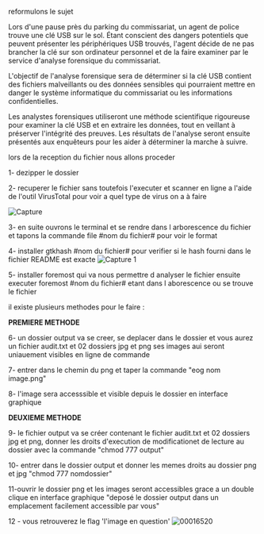 reformulons le sujet 

Lors d'une pause près du parking du commissariat, un agent de police trouve une clé USB sur le sol. Étant conscient des dangers potentiels que peuvent présenter les périphériques USB trouvés, l'agent décide de ne pas brancher la clé sur son ordinateur personnel et de la faire examiner par le service d'analyse forensique du commissariat.

L'objectif de l'analyse forensique sera de déterminer si la clé USB contient des fichiers malveillants ou des données sensibles qui pourraient mettre en danger le système informatique du commissariat ou les informations confidentielles.

Les analystes forensiques utiliseront une méthode scientifique rigoureuse pour examiner la clé USB et en extraire les données, tout en veillant à préserver l'intégrité des preuves. Les résultats de l'analyse seront ensuite présentés aux enquêteurs pour les aider à déterminer la marche à suivre.

lors de la reception du fichier nous allons proceder 

1- dezipper le dossier 

2- recuperer le fichier sans toutefois l'executer et scanner en ligne a  l'aide de l'outil VirusTotal pour voir a quel type de virus on a à faire 

![Capture](https://user-images.githubusercontent.com/80653459/218672985-23162e24-5d9d-4e14-8688-3ed50fc6b136.PNG)


3- en suite ouvrons le terminal et se rendre dans l arborescence du fichier et tapons la commande file #nom du fichier# pour voir le format

4- installer gtkhash #nom du fichier# pour verifier si le hash fourni dans le fichier README est exacte
![Capture 1](https://user-images.githubusercontent.com/80653459/218673880-d2bff66b-95ed-48f4-9492-a063c85fadb4.PNG)


5- installer foremost qui va nous permettre d analyser le fichier ensuite executer foremost #nom du fichier# etant dans l aborescence ou se trouve le fichier

il existe plusieurs methodes pour le faire :

**PREMIERE METHODE**

6- un dossier output va se creer, se deplacer dans le dossier et vous aurez un fichier audit.txt et 02 dossiers jpg et png ses images aui seront uniauement visibles en ligne de commande 

7- entrer dans le chemin du png et taper la commande "eog nom image.png"

8- l'image sera accesssible et visible depuis le dossier en interface graphique
   
**DEUXIEME METHODE**

9- le fichier output va se créer contenant le fichier audit.txt et 02 dossiers jpg et png, donner les droits d'execution de modificationet de lecture au dossier avec la commande "chmod 777 output"

10- entrer dans le dossier output et donner les memes droits au dossier png et jpg "chmod 777 nomdossier"

11-ouvrir le dossier png et les images seront accessibles grace a un double clique en interface graphique "deposé le dossier output dans un emplacement facilement accessible par vous"

12 - vous retrouverez le flag 'l'image en question'
![00016520](https://user-images.githubusercontent.com/80653459/218674158-01a307fd-69ea-428b-afed-09917317aa65.png)


